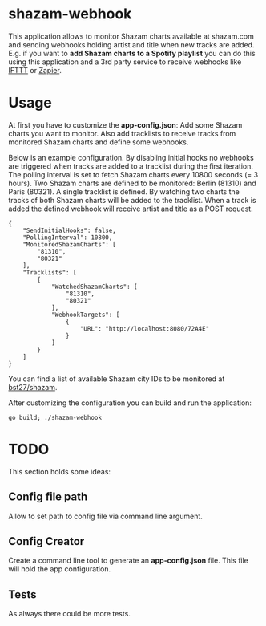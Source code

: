 shazam-webhook
======
This application allows to monitor Shazam charts available at shazam.com and
sending webhooks holding artist and title when new tracks are added. E.g. if
you want to **add Shazam charts to a Spotify playlist** you can do this using
this application and a 3rd party service to receive webhooks like 
[IFTTT](https://ifttt.com/) or [Zapier](https://zapier.com/).

# Usage
At first you have to customize the **app-config.json**: Add some Shazam charts
you want to monitor. Also add tracklists to receive tracks from monitored
Shazam charts and define some webhooks.

Below is an example configuration. By disabling initial hooks no webhooks
are triggered when tracks are added to a tracklist during the first iteration. The polling 
interval is set to fetch Shazam charts every 10800 seconds (= 3 hours). Two
Shazam charts are defined to be monitored: Berlin (81310) and Paris (80321).
A single tracklist is defined. By watching two charts the tracks of both 
Shazam charts will be added to the tracklist. When a track is added the defined webhook
will receive artist and title as a POST request. 
```
{
    "SendInitialHooks": false,
    "PollingInterval": 10800,
    "MonitoredShazamCharts": [
        "81310",
        "80321"
    ],
    "Tracklists": [ 
        {
            "WatchedShazamCharts": [
                "81310",
                "80321"
            ],
            "WebhookTargets": [
                {
                    "URL": "http://localhost:8080/72A4E"
                }
            ]
        }
    ]
}
```
You can find a list of available Shazam city IDs to be monitored at [bst27/shazam](https://github.com/bst27/shazam/blob/24cdf23c38ce845e2b0333368bba697888bb0412/cities.go).

After customizing the configuration you can build and run the application:
```
go build; ./shazam-webhook
```

# TODO
This section holds some ideas:

## Config file path
Allow to set path to config file via command line argument.

## Config Creator
Create a command line tool to generate an **app-config.json** file. This file will hold the app configuration.

## Tests
As always there could be more tests.